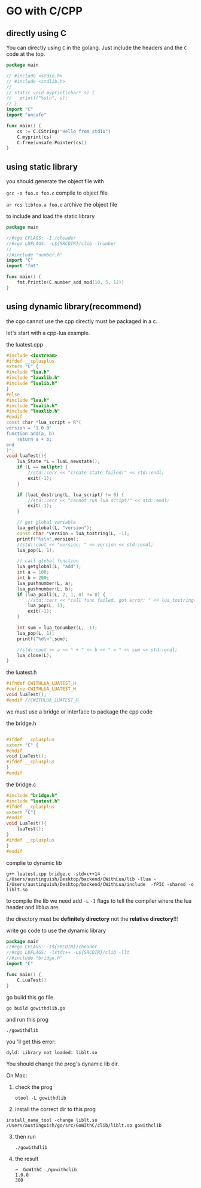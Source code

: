# GO with C/CPP

## directly using C

You can directly using `C` in the golang. Just include the headers and the `C` code at the top.

```go
package main

// #include <stdio.h>
// #include <stdlib.h>
//
// static void myprint(char* s) {
//   printf("%s\n", s);
// }
import "C"
import "unsafe"

func main() {
	cs := C.CString("Hello from stdio")
	C.myprint(cs)
	C.free(unsafe.Pointer(cs))
}
```

## using  static library

you should generate the object file with

`gcc -o foo.o foo.c` compile to object file

`ar rcs libfoo.a foo.o` archive the object file

to include and load the static library

```go
package main

//#cgo CFLAGS: -I./cheader
//#cgo LDFLAGS: -L${SRCDIR}/clib -lnumber
//
//#include "number.h"
import "C"
import "fmt"

func main() {
	fmt.Println(C.number_add_mod(10, 5, 12))
}
```

## using  dynamic library(recommend)

the cgo cannot use the cpp directly must be packaged in a c.

let's start with a cpp-lua example.

the luatest.cpp

```cpp
#include <iostream>
#ifdef __cplusplus
extern "C" {
#include "lua.h"
#include "lauxlib.h"
#include "lualib.h"
}
#else
#include "lua.h"
#include "lualib.h"
#include "lauxlib.h"
#endif
const char *lua_script = R"(
version = '1.0.0'
function add(a, b)
    return a + b;
end
)";
void luaTest(){
    lua_State *L = luaL_newstate();
    if (L == nullptr) {
        //std::cerr << "create state failed!" << std::endl;
        exit(-1);
    }

    if (luaL_dostring(L, lua_script) != 0) {
        //std::cerr << "cannot run lua script!" << std::endl;
        exit(-1);
    }

    // get global variable
    lua_getglobal(L, "version");
    const char *version = lua_tostring(L, -1);
    printf("%s\n",version);
    //std::cout << "version: " << version << std::endl;
    lua_pop(L, 1);

    // call global function
    lua_getglobal(L, "add");
    int a = 100;
    int b = 200;
    lua_pushnumber(L, a);
    lua_pushnumber(L, b);
    if (lua_pcall(L, 2, 1, 0) != 0) {
        //std::cerr << "call func failed, got error: " << lua_tostring(L, -1) << std::endl;
        lua_pop(L, 1);
        exit(-1);
    }

    int sum = lua_tonumber(L, -1);
    lua_pop(L, 1);
    printf("%d\n",sum);

    //std::cout << a << " + " << b << " = " << sum << std::endl;
    lua_close(L);
}

```

the luatest.h

```cpp
#ifndef CWITHLUA_LUATEST_H
#define CWITHLUA_LUATEST_H
void luaTest();
#endif //CWITHLUA_LUATEST_H
```

we must use a bridge or interface to package the cpp code

the bridge.h

```cpp

#ifdef __cplusplus
extern "C" {
#endif
void LuaTest();
#ifdef __cplusplus
}
#endif

```

the bridge.c

```cpp
#include "bridge.h"
#include "luatest.h"
#ifdef __cplusplus
extern "C"{
#endif
void LuaTest(){
    luaTest();
}
#ifdef __cplusplus
}
#endif
```

complie to dynamic lib

`g++ luatest.cpp bridge.c -std=c++14 -L/Users/austinguish/Desktop/backend/CWithLua/lib -llua -I/Users/austinguish/Desktop/backend/CWithLua/include  -fPIC -shared -o liblt.so `

to compile the lib we need add `-L` `-I` flags to tell the compiler where the lua header and liblua are.

 the directory must be **definitely directory** not the **relative directory**!!!

write go code to use the dynamic library

```go
package main
//#cgo CFLAGS: -I${SRCDIR}/cheader
//#cgo LDFLAGS: -lstdc++ -L${SRCDIR}/clib -llt
//#include "bridge.h"
import "C"

func main() {
	C.LuaTest()
}
```

go build this go file.

`go build gowithdlib.go`

and run this prog

`./gowithdlib`

you 'll get this error:

`dyld: Library not loaded: liblt.so`

You should change the prog's dynamic lib dir.

On Mac:

1. check the prog

   `otool -L gowithdlib`

2. install the correct dir to this prog

`install_name_tool -change liblt.so  /Users/austinguish/go/src/GoWIthC/clib/liblt.so gowithclib`

3. then run

   `./gowithdlib`

4. the result

   ```shell
   ➜  GoWIthC ./gowithclib
   1.0.0
   300
   ```

   
